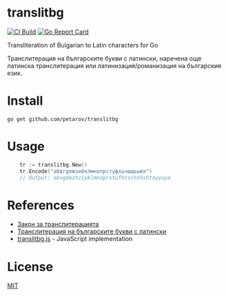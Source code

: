 # translitbg

[![CI Build](https://github.com/petarov/translitbg/actions/workflows/build.yml/badge.svg)](https://github.com/petarov/translitbg/actions/workflows/build.yml)
[![Go Report Card](https://goreportcard.com/badge/github.com/petarov/translitbg)](https://goreportcard.com/report/github.com/petarov/translitbg)

Transliteration of Bulgarian to Latin characters for Go

Транслитерация на българските букви с латински, наречена още латинска транслитерация или латинизация/романизация на българския език.

# Install

    go get github.com/petarov/translitbg

# Usage

```go
    tr := translitbg.New()
    tr.Encode("абвгдежзийклмнопрстуфхцчшщъьюя")
    // Output: abvgdezhziyklmnoprstufhtschshshtayyuya
```

# References

* [Закон за транслитерацията](http://bg.wikisource.org/wiki/%D0%97%D0%B0%D0%BA%D0%BE%D0%BD_%D0%B7%D0%B0_%D1%82%D1%80%D0%B0%D0%BD%D1%81%D0%BB%D0%B8%D1%82%D0%B5%D1%80%D0%B0%D1%86%D0%B8%D1%8F%D1%82%D0%B0)
* [Транслитерация на българските букви с латински](http://bg.wikipedia.org/wiki/%D0%A2%D1%80%D0%B0%D0%BD%D1%81%D0%BB%D0%B8%D1%82%D0%B5%D1%80%D0%B0%D1%86%D0%B8%D1%8F_%D0%BD%D0%B0_%D0%B1%D1%8A%D0%BB%D0%B3%D0%B0%D1%80%D1%81%D0%BA%D0%B8%D1%82%D0%B5_%D0%B1%D1%83%D0%BA%D0%B2%D0%B8_%D1%81_%D0%BB%D0%B0%D1%82%D0%B8%D0%BD%D1%81%D0%BA%D0%B8)
* [translitbg.js](https://github.com/petarov/translitbg.js) - JavaScript implementation

# License

[MIT](LICENSE)
